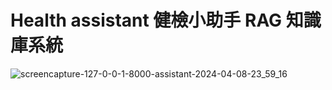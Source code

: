 # Health assistant 健檢小助手 RAG 知識庫系統
 
![screencapture-127-0-0-1-8000-assistant-2024-04-08-23_59_16](https://github.com/cccmmmd/Health-assistant_RAG_Langchain_Neo4j_Qdrant/assets/137893455/eb164f79-d945-48a0-b9fe-35a960fd15be)
